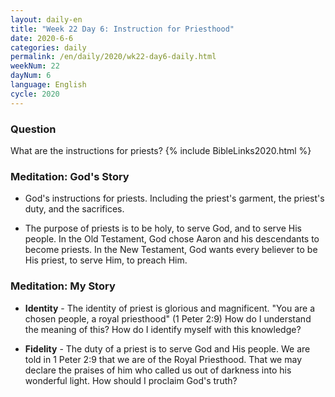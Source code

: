```yaml
---
layout: daily-en
title: "Week 22 Day 6: Instruction for Priesthood"
date: 2020-6-6 
categories: daily
permalink: /en/daily/2020/wk22-day6-daily.html
weekNum: 22
dayNum: 6
language: English
cycle: 2020
---
```

### Question     
What are the instructions for priests?
{% include BibleLinks2020.html %} 

### Meditation: God's Story   
+ God's instructions for priests. Including the priest's garment, the priest's duty, and the sacrifices. 

+ The purpose of priests is to be holy, to serve God, and to serve His people. In the Old Testament, God chose Aaron and his descendants to become priests. In the New Testament, God wants every believer to be His priest, to serve Him, to preach Him. 

### Meditation: My Story   
+ **Identity** - The identity of priest is glorious and magnificent. "You are a chosen people, a royal priesthood" (1 Peter 2:9) How do I understand the meaning of this? How do I identify myself with this knowledge? 

+ **Fidelity** - The duty of a priest is to serve God and His people. We are told in 1 Peter 2:9 that we are of the Royal Priesthood. That we may declare the praises of him who called us out of darkness into his wonderful light. How should I proclaim God's truth? 
